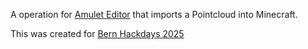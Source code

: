 A operation for [Amulet Editor](https://www.amuletmc.com/) that imports a Pointcloud into Minecraft.

This was created for [Bern Hackdays 2025](https://hack.data-hackdays-be.ch/project/66)